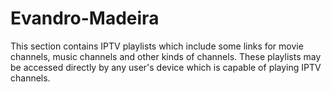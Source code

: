 # Evandro-Madeira
This section contains IPTV playlists which include some links for movie channels, music channels and other kinds of channels. These playlists may be accessed directly by any user's device which is capable of playing IPTV channels.

